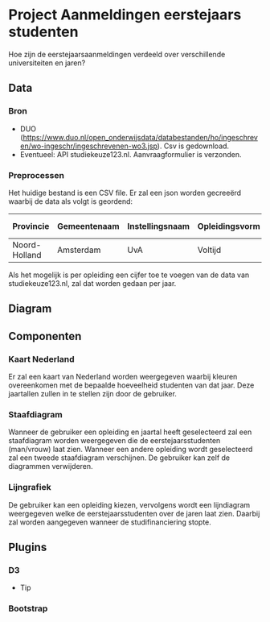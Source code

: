 # Project Aanmeldingen eerstejaars studenten
Hoe zijn de eerstejaarsaanmeldingen verdeeld over verschillende universiteiten
en jaren?

## Data
### Bron
-	DUO (https://www.duo.nl/open_onderwijsdata/databestanden/ho/ingeschreven/wo-ingeschr/ingeschrevenen-wo3.jsp). Csv is gedownload.
-	Eventueel: API studiekeuze123.nl. Aanvraagformulier is verzonden.

### Preprocessen
Het huidige bestand is een CSV file. Er zal een json worden gecreeërd waarbij de
data als volgt is geordend:

Provincie | Gemeentenaam | Instellingsnaam | Opleidingsvorm | Opleidingsnaam | 2013 Man | 2013 Vrouw | 2014 Man | 2014 Vrouw | 2015 Man | 2015 Vrouw | 2016 Man | 2016 Vrouw | 2017 Man | 2017 Vrouw |
--- | --- | --- | --- |--- |--- |--- |--- |--- |--- |--- |--- |--- |--- |--- |
Noord-Holland | Amsterdam | UvA | Voltijd | Biomedische wetenschappen | 50 | 100 | 53 | 112 | 72 | 134 | 60 | 92 | 98 | 114|

Als het mogelijk is per opleiding een cijfer toe te voegen van de data van studiekeuze123.nl,
zal dat worden gedaan per jaar.

## Diagram

## Componenten

### Kaart Nederland
Er zal een kaart van Nederland worden weergegeven waarbij kleuren overeenkomen
met de bepaalde hoeveelheid studenten van dat jaar. Deze jaartallen zullen in te
stellen zijn door de gebruiker.

### Staafdiagram
Wanneer de gebruiker een opleiding en jaartal heeft geselecteerd zal een staafdiagram
worden weergegeven die de eerstejaarsstudenten (man/vrouw) laat zien.
Wanneer een andere opleiding wordt geselecteerd zal een tweede staafdiagram verschijnen.
De gebruiker kan zelf de diagrammen verwijderen.

### Lijngrafiek
De gebruiker kan een opleiding kiezen, vervolgens wordt een lijndiagram weergegeven
welke de eerstejaarsstudenten over de jaren laat zien. Daarbij zal worden aangegeven
wanneer de studifinanciering stopte.

## Plugins
### D3
* Tip

### Bootstrap
